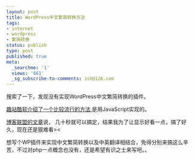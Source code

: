 ```yaml
---
layout: post
title: WordPress中文繁简转换方法
tags:
- internet
- wordpress
- 繁简转换
status: publish
type: post
published: true
meta:
  _searchme: '1'
  views: '661'
  _sg_subscribe-to-comments: 1sk@126.com
---
```

搜索了一下，发现没有实现WordPress中文繁简转换的插件。

<a href="http://genmicha.cn/chinese-troditional-simplified.htm" target="_blank">趣站酷软介绍了一个比较流行的方法</a>,是用JavaScript实现的。

<a href="http://blogunion.org/blogging-tools/chinese-troditional-simplified.html" target="_blank">博客联盟的文章</a>说， 几十秒就可以搞定，结果我为了让显示好看一点，搞了好久，现在还是狠难看&gt;&lt;

想写个WP插件来实现中文繁简转换以及中英翻译相结合，免得分别来搞这么辛苦，不过对php一点概念也没有，还是希望有识之士来写吧。。
